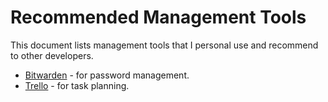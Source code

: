 # Recommended Management Tools

This document lists management tools that I personal use and recommend to other developers.

- [Bitwarden](https://bitwarden.com/) - for password management.
- [Trello](https://trello.com/) - for task planning.
